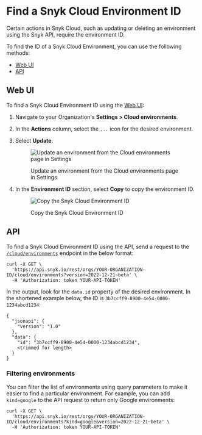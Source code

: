 # Find a Snyk Cloud Environment ID

Certain actions in Snyk Cloud, such as updating or deleting an environment using the Snyk API, require the environment ID.

To find the ID of a Snyk Cloud Environment, you can use the following methods:

* [Web UI](find-a-snyk-cloud-environment-id.md#web-ui)
* [API](find-a-snyk-cloud-environment-id.md#api)

## Web UI

To find a Snyk Cloud Environment ID using the [Web UI](https://app.snyk.io/):

1. Navigate to your Organization's **Settings > Cloud environments**.
2. In the **Actions** column, select the `...` icon for the desired environment.
3.  Select **Update**.

    <figure><img src="../../.gitbook/assets/snyk-cloud-update-env-ui.png" alt="Update an environment from the Cloud environments page in Settings"><figcaption><p>Update an environment from the Cloud environments page in Settings</p></figcaption></figure>
4.  In the **Environment ID** section, select **Copy** to copy the environment ID.

    <figure><img src="../../.gitbook/assets/snyk-cloud-copy-env-id-ui.png" alt="Copy the Snyk Cloud Environment ID"><figcaption><p>Copy the Snyk Cloud Environment ID</p></figcaption></figure>

## API

To find a Snyk Cloud Environment ID using the API, send a request to the [`/cloud/environments`](https://apidocs.snyk.io/?version=2022-12-21%7Ebeta#get-/orgs/-org\_id-/cloud/environments) endpoint in the below format:

```
curl -X GET \
  'https://api.snyk.io/rest/orgs/YOUR-ORGANIZATION-ID/cloud/environments?version=2022-12-21~beta' \
  -H 'Authorization: token YOUR-API-TOKEN'
```

In the output, look for the `data.id` property of the desired environment. In the shortened example below, the ID is `3b7ccff9-8900-4e54-0000-1234abcd1234`:

```
{
  "jsonapi": {
    "version": "1.0"
  },
  "data": {
    "id": "3b7ccff9-8900-4e54-0000-1234abcd1234",
    <trimmed for length>
  }
}
```

### Filtering environments

You can filter the list of environments using query parameters to make it easier to find a particular environment. For example, you can add `kind=google` to the API request to return only Google environments:

```
curl -X GET \
  'https://api.snyk.io/rest/orgs/YOUR-ORGANIZATION-ID/cloud/environments?kind=google&version=2022-12-21~beta' \
  -H 'Authorization: token YOUR-API-TOKEN'
```
